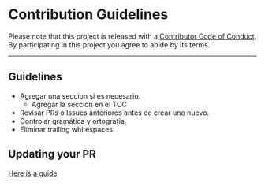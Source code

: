 # Contribution Guidelines

Please note that this project is released with a
[Contributor Code of Conduct](code-of-conduct.md). By participating in this
project you agree to abide by its terms.

---

## Guidelines

- Agregar una seccion si es necesario.
  - Agregar la seccion en el TOC
- Revisar PRs o Issues anteriores antes de crear uno nuevo.
- Controlar gramática y ortografía.
- Eliminar trailing whitespaces.

## Updating your PR

[Here is a guide](https://github.com/RichardLitt/knowledge/blob/master/github/amending-a-commit-guide.md)
